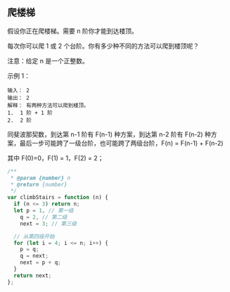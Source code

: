 ## 爬楼梯

假设你正在爬楼梯。需要 n 阶你才能到达楼顶。

每次你可以爬 1 或 2 个台阶。你有多少种不同的方法可以爬到楼顶呢？

注意：给定 n 是一个正整数。

示例 1：

```
输入： 2
输出： 2
解释： 有两种方法可以爬到楼顶。
1.  1 阶 + 1 阶
2.  2 阶
```

同斐波那契数，到达第 n-1 阶有 F(n-1) 种方案，到达第 n-2 阶有 F(n-2) 种方案，最后一步可能跨了一级台阶，也可能跨了两级台阶，F(n) = F(n-1) + F(n-2)

其中 F(0)=0，F(1) = 1，F(2) = 2；

```js
/**
 * @param {number} n
 * @return {number}
 */
var climbStairs = function (n) {
  if (n <= 3) return n;
  let p = 1, // 第一级
    q = 2, // 第二级
    next = 3; // 第三级

  // 从第四级开始
  for (let i = 4; i <= n; i++) {
    p = q;
    q = next;
    next = p + q;
  }
  return next;
};
```

